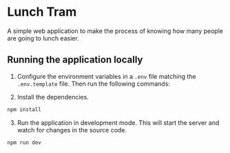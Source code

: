 # Lunch Tram
A simple web application to make the process of knowing how many people are going to lunch easier.

## Running the application locally
1. Configure the environment variables in a `.env` file matching the `.env.template` file. Then run the following commands:

2. Install the dependencies.
```bash
npm install
```

3. Run the application in development mode. This will start the server and watch for changes in the source code.
```bash
npm run dev
```